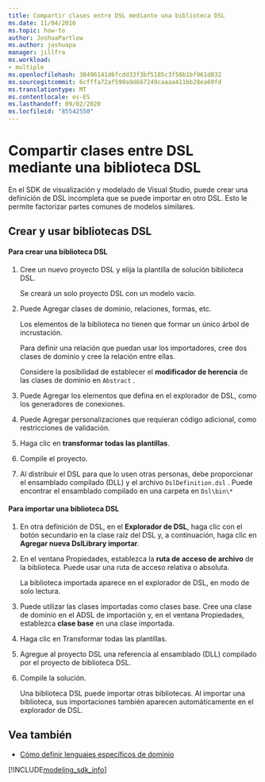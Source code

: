 ```yaml
---
title: Compartir clases entre DSL mediante una biblioteca DSL
ms.date: 11/04/2016
ms.topic: how-to
author: JoshuaPartlow
ms.author: joshuapa
manager: jillfra
ms.workload:
- multiple
ms.openlocfilehash: 38496141d6fcdd33f3bf5185c3f50b1bf961d832
ms.sourcegitcommit: 6cfffa72af599a9d667249caaaa411bb28ea69fd
ms.translationtype: MT
ms.contentlocale: es-ES
ms.lasthandoff: 09/02/2020
ms.locfileid: "85542550"
---
```

# <a name="sharing-classes-between-dsls-by-using-a-dsl-library"></a>Compartir clases entre DSL mediante una biblioteca DSL
En el SDK de visualización y modelado de Visual Studio, puede crear una definición de DSL incompleta que se puede importar en otro DSL. Esto le permite factorizar partes comunes de modelos similares.

## <a name="creating-and-using-dsl-libraries"></a>Crear y usar bibliotecas DSL

#### <a name="to-create-a-dsl-library"></a>Para crear una biblioteca DSL

1. Cree un nuevo proyecto DSL y elija la plantilla de solución biblioteca DSL.

     Se creará un solo proyecto DSL con un modelo vacío.

2. Puede Agregar clases de dominio, relaciones, formas, etc.

     Los elementos de la biblioteca no tienen que formar un único árbol de incrustación.

     Para definir una relación que puedan usar los importadores, cree dos clases de dominio y cree la relación entre ellas.

     Considere la posibilidad de establecer el **modificador de herencia** de las clases de dominio en `Abstract` .

3. Puede Agregar los elementos que defina en el explorador de DSL, como los generadores de conexiones.

4. Puede Agregar personalizaciones que requieran código adicional, como restricciones de validación.

5. Haga clic en **transformar todas las plantillas**.

6. Compile el proyecto.

7. Al distribuir el DSL para que lo usen otras personas, debe proporcionar el ensamblado compilado (DLL) y el archivo `DslDefinition.dsl` . Puede encontrar el ensamblado compilado en una carpeta en `Dsl\bin\*`

#### <a name="to-import-a-dsl-library"></a>Para importar una biblioteca DSL

1. En otra definición de DSL, en el **Explorador de DSL**, haga clic con el botón secundario en la clase raíz del DSL y, a continuación, haga clic en **Agregar nueva DslLibrary importar**.

2. En el ventana Propiedades, establezca la **ruta de acceso de archivo** de la biblioteca. Puede usar una ruta de acceso relativa o absoluta.

    La biblioteca importada aparece en el explorador de DSL, en modo de solo lectura.

3. Puede utilizar las clases importadas como clases base. Cree una clase de dominio en el ADSL de importación y, en el ventana Propiedades, establezca **clase base** en una clase importada.

4. Haga clic en Transformar todas las plantillas.

5. Agregue al proyecto DSL una referencia al ensamblado (DLL) compilado por el proyecto de biblioteca DSL.

6. Compile la solución.

   Una biblioteca DSL puede importar otras bibliotecas. Al importar una biblioteca, sus importaciones también aparecen automáticamente en el explorador de DSL.

## <a name="see-also"></a>Vea también

- [Cómo definir lenguajes específicos de dominio](../modeling/how-to-define-a-domain-specific-language.md)

[!INCLUDE[modeling_sdk_info](includes/modeling_sdk_info.md)]
